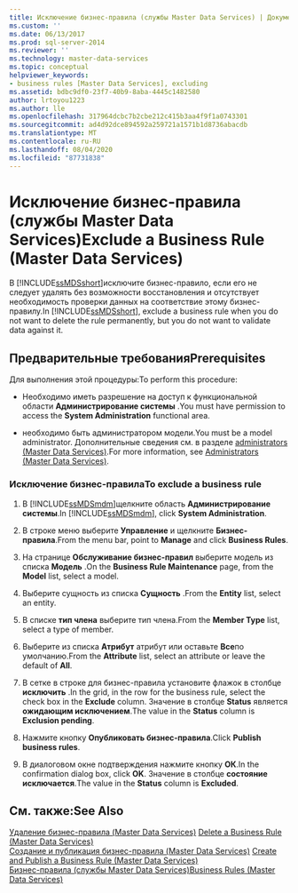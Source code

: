 ```yaml
---
title: Исключение бизнес-правила (службы Master Data Services) | Документы Майкрософт
ms.custom: ''
ms.date: 06/13/2017
ms.prod: sql-server-2014
ms.reviewer: ''
ms.technology: master-data-services
ms.topic: conceptual
helpviewer_keywords:
- business rules [Master Data Services], excluding
ms.assetid: bdbc9df0-23f7-40b9-8aba-4445c1482580
author: lrtoyou1223
ms.author: lle
ms.openlocfilehash: 317964dcbc7b2cbe212c415b3aa4f9f1a0743301
ms.sourcegitcommit: ad4d92dce894592a259721a1571b1d8736abacdb
ms.translationtype: MT
ms.contentlocale: ru-RU
ms.lasthandoff: 08/04/2020
ms.locfileid: "87731838"
---
```

# <a name="exclude-a-business-rule-master-data-services"></a><span data-ttu-id="c7851-102">Исключение бизнес-правила (службы Master Data Services)</span><span class="sxs-lookup"><span data-stu-id="c7851-102">Exclude a Business Rule (Master Data Services)</span></span>
  <span data-ttu-id="c7851-103">В [!INCLUDE[ssMDSshort](../includes/ssmdsshort-md.md)]исключите бизнес-правило, если его не следует удалять без возможности восстановления и отсутствует необходимость проверки данных на соответствие этому бизнес-правилу.</span><span class="sxs-lookup"><span data-stu-id="c7851-103">In [!INCLUDE[ssMDSshort](../includes/ssmdsshort-md.md)], exclude a business rule when you do not want to delete the rule permanently, but you do not want to validate data against it.</span></span>  
  
## <a name="prerequisites"></a><span data-ttu-id="c7851-104">Предварительные требования</span><span class="sxs-lookup"><span data-stu-id="c7851-104">Prerequisites</span></span>  
 <span data-ttu-id="c7851-105">Для выполнения этой процедуры:</span><span class="sxs-lookup"><span data-stu-id="c7851-105">To perform this procedure:</span></span>  
  
-   <span data-ttu-id="c7851-106">Необходимо иметь разрешение на доступ к функциональной области **Администрирование системы** .</span><span class="sxs-lookup"><span data-stu-id="c7851-106">You must have permission to access the **System Administration** functional area.</span></span>  
  
-   <span data-ttu-id="c7851-107">необходимо быть администратором модели.</span><span class="sxs-lookup"><span data-stu-id="c7851-107">You must be a model administrator.</span></span> <span data-ttu-id="c7851-108">Дополнительные сведения см. в разделе [administrators &#40;Master Data Services&#41;](administrators-master-data-services.md).</span><span class="sxs-lookup"><span data-stu-id="c7851-108">For more information, see [Administrators &#40;Master Data Services&#41;](administrators-master-data-services.md).</span></span>  
  
### <a name="to-exclude-a-business-rule"></a><span data-ttu-id="c7851-109">Исключение бизнес-правила</span><span class="sxs-lookup"><span data-stu-id="c7851-109">To exclude a business rule</span></span>  
  
1.  <span data-ttu-id="c7851-110">В [!INCLUDE[ssMDSmdm](../includes/ssmdsmdm-md.md)]щелкните область **Администрирование системы**.</span><span class="sxs-lookup"><span data-stu-id="c7851-110">In [!INCLUDE[ssMDSmdm](../includes/ssmdsmdm-md.md)], click **System Administration**.</span></span>  
  
2.  <span data-ttu-id="c7851-111">В строке меню выберите **Управление** и щелкните **Бизнес-правила**.</span><span class="sxs-lookup"><span data-stu-id="c7851-111">From the menu bar, point to **Manage** and click **Business Rules**.</span></span>  
  
3.  <span data-ttu-id="c7851-112">На странице **Обслуживание бизнес-правил** выберите модель из списка **Модель** .</span><span class="sxs-lookup"><span data-stu-id="c7851-112">On the **Business Rule Maintenance** page, from the **Model** list, select a model.</span></span>  
  
4.  <span data-ttu-id="c7851-113">Выберите сущность из списка **Сущность** .</span><span class="sxs-lookup"><span data-stu-id="c7851-113">From the **Entity** list, select an entity.</span></span>  
  
5.  <span data-ttu-id="c7851-114">В списке **тип члена** выберите тип члена.</span><span class="sxs-lookup"><span data-stu-id="c7851-114">From the **Member Type** list, select a type of member.</span></span>  
  
6.  <span data-ttu-id="c7851-115">Выберите из списка **Атрибут** атрибут или оставьте **Все**по умолчанию.</span><span class="sxs-lookup"><span data-stu-id="c7851-115">From the **Attribute** list, select an attribute or leave the default of **All**.</span></span>  
  
7.  <span data-ttu-id="c7851-116">В сетке в строке для бизнес-правила установите флажок в столбце **исключить** .</span><span class="sxs-lookup"><span data-stu-id="c7851-116">In the grid, in the row for the business rule, select the check box in the **Exclude** column.</span></span> <span data-ttu-id="c7851-117">Значение в столбце **Status** является **ожидающим исключением**.</span><span class="sxs-lookup"><span data-stu-id="c7851-117">The value in the **Status** column is **Exclusion pending**.</span></span>  
  
8.  <span data-ttu-id="c7851-118">Нажмите кнопку **Опубликовать бизнес-правила**.</span><span class="sxs-lookup"><span data-stu-id="c7851-118">Click **Publish business rules**.</span></span>  
  
9. <span data-ttu-id="c7851-119">В диалоговом окне подтверждения нажмите кнопку **ОК**.</span><span class="sxs-lookup"><span data-stu-id="c7851-119">In the confirmation dialog box, click **OK**.</span></span> <span data-ttu-id="c7851-120">Значение в столбце **состояние** **исключается**.</span><span class="sxs-lookup"><span data-stu-id="c7851-120">The value in the **Status** column is **Excluded**.</span></span>  
  
## <a name="see-also"></a><span data-ttu-id="c7851-121">См. также:</span><span class="sxs-lookup"><span data-stu-id="c7851-121">See Also</span></span>  
 <span data-ttu-id="c7851-122">[Удаление бизнес-правила &#40;Master Data Services&#41;](../../2014/master-data-services/delete-a-business-rule-master-data-services.md) </span><span class="sxs-lookup"><span data-stu-id="c7851-122">[Delete a Business Rule &#40;Master Data Services&#41;](../../2014/master-data-services/delete-a-business-rule-master-data-services.md) </span></span>  
 <span data-ttu-id="c7851-123">[Создание и публикация бизнес-правила &#40;Master Data Services&#41;](../../2014/master-data-services/create-and-publish-a-business-rule-master-data-services.md) </span><span class="sxs-lookup"><span data-stu-id="c7851-123">[Create and Publish a Business Rule &#40;Master Data Services&#41;](../../2014/master-data-services/create-and-publish-a-business-rule-master-data-services.md) </span></span>  
 [<span data-ttu-id="c7851-124">Бизнес-правила (службы Master Data Services)</span><span class="sxs-lookup"><span data-stu-id="c7851-124">Business Rules &#40;Master Data Services&#41;</span></span>](../../2014/master-data-services/business-rules-master-data-services.md)  
  
  

